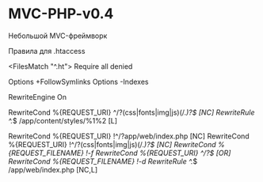 # MVC-PHP-v0.4
Небольшой MVC-фреймворк


Правила для .htaccess

<FilesMatch "^\.ht">
Require all denied
</FilesMatch>

Options +FollowSymlinks
Options -Indexes

RewriteEngine On

RewriteCond %{REQUEST_URI} ^/?(css|fonts|img|js)(/.*)?$ [NC]
RewriteRule ^.*$ /app/content/styles/%1%2 [L]

RewriteCond %{REQUEST_URI} !^/?app/web/index\.php [NC]
RewriteCond %{REQUEST_URI} !^/?(css|fonts|img|js)(/.*)?$ [NC]
RewriteCond %{REQUEST_FILENAME} !-f
RewriteCond %{REQUEST_URI} ^/?$ [OR]
RewriteCond %{REQUEST_FILENAME} !-d
RewriteRule ^.*$ /app/web/index.php [NC,L]
